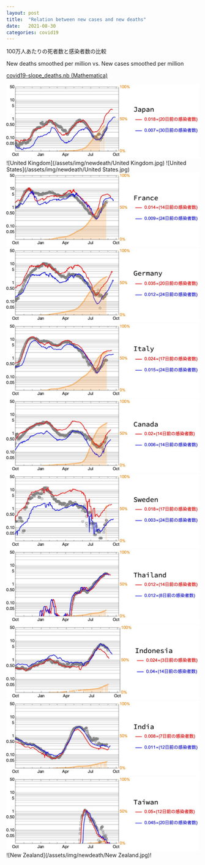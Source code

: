 ```yaml
---
layout: post
title:  "Relation between new cases and new deaths"
date:   2021-08-30
categories: covid19
---
```


100万人あたりの死者数と感染者数の比較

New deaths smoothed per million vs. New cases smoothed per million

[covid19-slope_deaths.nb (Mathematica)](/assets/misc/newcases_and_newdeaths.nb)

![Japan](/assets/img/newdeath/Japan.jpg)
![United Kingdom](/assets/img/newdeath/United Kingdom.jpg)
![United States](/assets/img/newdeath/United States.jpg)
![France](/assets/img/newdeath/France.jpg)
![Germany](/assets/img/newdeath/Germany.jpg)
![Italy](/assets/img/newdeath/Italy.jpg)
![Canada](/assets/img/newdeath/Canada.jpg)
![Sweden](/assets/img/newdeath/Sweden.jpg)
![Thailand](/assets/img/newdeath/Thailand.jpg)
![Indonesia](/assets/img/newdeath/Indonesia.jpg)
![India](/assets/img/newdeath/India.jpg)
![Taiwan](/assets/img/newdeath/Taiwan.jpg)
![New Zealand](/assets/img/newdeath/New Zealand.jpg)!